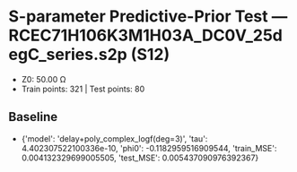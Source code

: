 # S-parameter Predictive-Prior Test — RCEC71H106K3M1H03A_DC0V_25degC_series.s2p (S12)
- Z0: 50.00 Ω
- Train points: 321  |  Test points: 80

## Baseline
- {'model': 'delay+poly_complex_logf(deg=3)', 'tau': 4.402307522100336e-10, 'phi0': -0.1182959516909544, 'train_MSE': 0.004132329699005505, 'test_MSE': 0.005437090976392367}